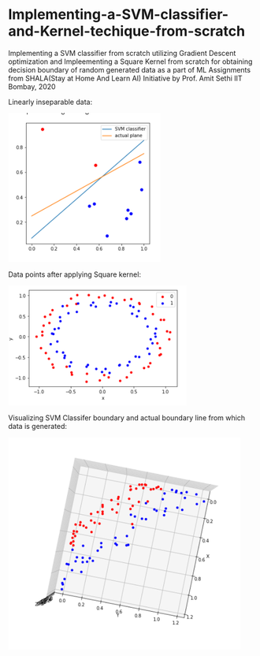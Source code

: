 # Implementing-a-SVM-classifier-and-Kernel-techique-from-scratch 
Implementing a SVM classifier from scratch utilizing Gradient Descent optimization and Impleementing a Square Kernel from scratch  for obtaining decision boundary of random generated data as a part of ML Assignments from SHALA(Stay at Home And Learn AI) Initiative by Prof. Amit Sethi IIT Bombay, 2020


Linearly inseparable data:

<img src="https://github.com/naureen20/Implementing-a-SVM-classifier-and-Kernel-techique-from-scratch-/blob/master/Screenshot%20(82).png">


Data points after applying Square kernel:

<img src="https://github.com/naureen20/Implementing-a-SVM-classifier-and-Kernel-techique-from-scratch-/blob/master/Screenshot%20(83).png">

Visualizing SVM Classifer boundary and actual boundary line from which data is generated:

<img src="https://github.com/naureen20/Implementing-a-SVM-classifier-and-Kernel-techique-from-scratch-/blob/master/Screenshot%20(84).png">
